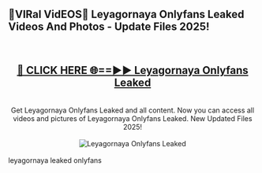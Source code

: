 <h2>🔴VIRal VidEOS🔴 Leyagornaya Onlyfans Leaked Videos And Photos - Update Files 2025!</h2>
<br>
<div align="center">
<h2><a href="https://virallinks.top/odZfE0" rel="nofollow">🔴 CLICK HERE 🌐==►► Leyagornaya Onlyfans Leaked</a></h2>
<br>
Get Leyagornaya Onlyfans Leaked and all content. Now you can access all videos and pictures of Leyagornaya Onlyfans Leaked. New Updated Files 2025!
<br>
<br>
<a href="https://virallinks.top/odZfE0" rel="nofollow" data-target="animated-image.originalLink"><img src="https://i.imgur.com/dJHk4Zq.gif)" alt="Leyagornaya Onlyfans Leaked" style="max-width: 100%; display: inline-block;" data-target="animated-image.originalImage"></a>
</div>
<br>
leyagornaya leaked onlyfans